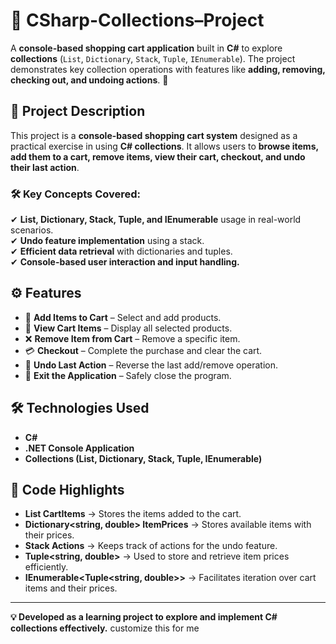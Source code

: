# 🛒 CSharp-Collections–Project  

A **console-based shopping cart application** built in **C#** to explore **collections** (`List`, `Dictionary`, `Stack`, `Tuple`, `IEnumerable`). The project demonstrates key collection operations with features like **adding, removing, checking out, and undoing actions**. 🚀  

## 📌 Project Description  

This project is a **console-based shopping cart system** designed as a practical exercise in using **C# collections**. It allows users to **browse items, add them to a cart, remove items, view their cart, checkout, and undo their last action**.  

### **🛠️ Key Concepts Covered:**  
✔ **List, Dictionary, Stack, Tuple, and IEnumerable** usage in real-world scenarios.  
✔ **Undo feature implementation** using a stack.  
✔ **Efficient data retrieval** with dictionaries and tuples.  
✔ **Console-based user interaction and input handling.**  

## ⚙️ Features  

- 🛒 **Add Items to Cart** – Select and add products.  
- 👀 **View Cart Items** – Display all selected products.  
- ❌ **Remove Item from Cart** – Remove a specific item.  
- 💳 **Checkout** – Complete the purchase and clear the cart.  
- 🔄 **Undo Last Action** – Reverse the last add/remove operation.  
- 🚪 **Exit the Application** – Safely close the program.  

## 🛠️ Technologies Used
- **C#**
- **.NET Console Application**
- **Collections (List, Dictionary, Stack, Tuple, IEnumerable)**

## 📝 Code Highlights
- **List<string> CartItems** → Stores the items added to the cart.
- **Dictionary<string, double> ItemPrices** → Stores available items with their prices.
- **Stack<string> Actions** → Keeps track of actions for the undo feature.
- **Tuple<string, double>** → Used to store and retrieve item prices efficiently.
- **IEnumerable<Tuple<string, double>>** → Facilitates iteration over cart items and their prices.
  
---

**💡 Developed as a learning project to explore and implement C# collections effectively.**
customize this for me

